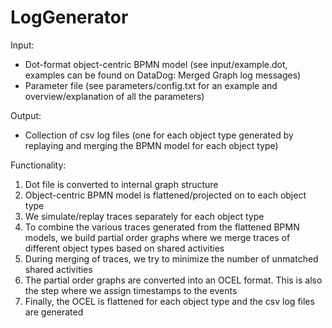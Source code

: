 # LogGenerator
Input: 
 - Dot-format object-centric BPMN model (see input/example.dot, examples can be found on DataDog: Merged Graph log messages)
 - Parameter file (see parameters/config.txt for an example and overview/explanation of all the parameters)
 
Output:
 - Collection of csv log files (one for each object type generated by replaying and merging the BPMN model for each object type)

Functionality:
 1. Dot file is converted to internal graph structure
 2. Object-centric BPMN model is flattened/projected on to each object type
 3. We simulate/replay traces separately for each object type
 4. To combine the various traces generated from the flattened BPMN models, we build partial order graphs where we merge traces of different object types based on shared activities
 5. During merging of traces, we try to minimize the number of unmatched shared activities
 6. The partial order graphs are converted into an OCEL format. This is also the step where we assign timestamps to the events
 7. Finally, the OCEL is flattened for each object type and the csv log files are generated
